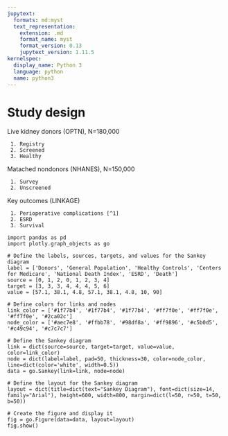 ```yaml
---
jupytext:
  formats: md:myst
  text_representation:
    extension: .md
    format_name: myst
    format_version: 0.13
    jupytext_version: 1.11.5
kernelspec:
  display_name: Python 3
  language: python
  name: python3
---
```


# Study design

Live kidney donors (OPTN), N=180,000

     1. Registry
     2. Screened
     3. Healthy

Matached nondonors (NHANES), N=150,000

     1. Survey
     2. Unscreened

Key outcomes (LINKAGE)

     1. Perioperative complications [^1]
     2. ESRD
     3. Survival
     
```     
import pandas as pd
import plotly.graph_objects as go

# Define the labels, sources, targets, and values for the Sankey diagram
label = ['Donors', 'General Population', 'Healthy Controls', 'Centers for Medicare', 'National Death Index', 'ESRD', 'Death']
source = [0, 1, 2, 0, 1, 2, 3, 4]
target = [3, 3, 3, 4, 4, 4, 5, 6]
value = [57.1, 38.1, 4.8, 57.1, 38.1, 4.8, 10, 90]

# Define colors for links and nodes
link_color = ['#1f77b4', '#1f77b4', '#1f77b4', '#ff7f0e', '#ff7f0e', '#ff7f0e', '#2ca02c']
node_color = ['#aec7e8', '#ffbb78', '#98df8a', '#ff9896', '#c5b0d5', '#c49c94', '#c7c7c7']

# Define the Sankey diagram
link = dict(source=source, target=target, value=value, color=link_color)
node = dict(label=label, pad=50, thickness=30, color=node_color, line=dict(color='white', width=0.5))
data = go.Sankey(link=link, node=node)

# Define the layout for the Sankey diagram
layout = dict(title=dict(text="Sankey Diagram"), font=dict(size=14, family="Arial"), height=600, width=800, margin=dict(l=50, r=50, t=50, b=50))

# Create the figure and display it
fig = go.Figure(data=data, layout=layout)
fig.show()
```

[^1]: An issue of [resilience](https://journals.lww.com/journalacs/Abstract/2010/06000/Frailty_as_a_Predictor_of_Surgical_Outcomes_in.3.aspx) to surgical stress
